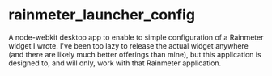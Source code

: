 rainmeter_launcher_config
=========================

A node-webkit desktop app to enable to simple configuration of a Rainmeter widget I wrote.  I've been too lazy to release the actual widget anywhere (and there are likely much better offerings than mine), but this application is designed to, and will only, work with that Rainmeter application.
